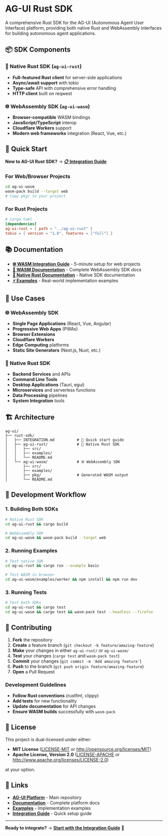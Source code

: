 # AG-UI Rust SDK

A comprehensive Rust SDK for the AG-UI (Autonomous Agent User Interface) platform, providing both native Rust and WebAssembly interfaces for building autonomous agent applications.

## 📦 SDK Components

### 🦀 Native Rust SDK (`ag-ui-rust`)
- **Full-featured Rust client** for server-side applications
- **Async/await support** with tokio
- **Type-safe** API with comprehensive error handling
- **HTTP client** built on reqwest

### 🌐 WebAssembly SDK (`ag-ui-wasm`)
- **Browser-compatible** WASM bindings
- **JavaScript/TypeScript** interop
- **Cloudflare Workers** support
- **Modern web frameworks** integration (React, Vue, etc.)

## 🚀 Quick Start

**New to AG-UI Rust SDK?** → **[📋 Integration Guide](./INTEGRATION.md)**

### For Web/Browser Projects
```bash
cd ag-ui-wasm
wasm-pack build --target web
# Copy pkg/ to your project
```

### For Rust Projects
```toml
# Cargo.toml
[dependencies]
ag-ui-rust = { path = "../ag-ui-rust" }
tokio = { version = "1.0", features = ["full"] }
```

## 📚 Documentation

- **[🌐 WASM Integration Guide](./INTEGRATION.md)** - 5-minute setup for web projects
- **[📖 WASM Documentation](./ag-ui-wasm/README.md)** - Complete WebAssembly SDK docs
- **[🦀 Native Rust Documentation](./ag-ui-rust/README.md)** - Native SDK documentation
- **[⚡ Examples](./ag-ui-wasm/examples/)** - Real-world implementation examples

## 🎯 Use Cases

### 🌐 WebAssembly SDK
- **Single Page Applications** (React, Vue, Angular)
- **Progressive Web Apps** (PWAs)
- **Browser Extensions**
- **Cloudflare Workers**
- **Edge Computing** platforms
- **Static Site Generators** (Next.js, Nuxt, etc.)

### 🦀 Native Rust SDK
- **Backend Services** and APIs
- **Command Line Tools**
- **Desktop Applications** (Tauri, egui)
- **Microservices** and serverless functions
- **Data Processing** pipelines
- **System Integration** tools

## 🏗️ Architecture

```
ag-ui/
├── rust-sdk/
│   ├── INTEGRATION.md          # 🚀 Quick start guide
│   ├── ag-ui-rust/             # 🦀 Native Rust SDK
│   │   ├── src/
│   │   ├── examples/
│   │   └── README.md
│   └── ag-ui-wasm/             # 🌐 WebAssembly SDK
│       ├── src/
│       ├── examples/
│       ├── pkg/                # Generated WASM output
│       └── README.md
```

## 🔄 Development Workflow

### 1. Building Both SDKs
```bash
# Native Rust SDK
cd ag-ui-rust && cargo build

# WebAssembly SDK
cd ag-ui-wasm && wasm-pack build --target web
```

### 2. Running Examples
```bash
# Test native SDK
cd ag-ui-rust && cargo run --example basic

# Test WASM in browser
cd ag-ui-wasm/examples/worker && npm install && npm run dev
```

### 3. Running Tests
```bash
# Test both SDKs
cd ag-ui-rust && cargo test
cd ag-ui-wasm && cargo test && wasm-pack test --headless --firefox
```

## 🤝 Contributing

1. **Fork** the repository
2. **Create** a feature branch (`git checkout -b feature/amazing-feature`)
3. **Make** your changes in either `ag-ui-rust/` or `ag-ui-wasm/`
4. **Test** your changes (`cargo test` and `wasm-pack test`)
5. **Commit** your changes (`git commit -m 'Add amazing feature'`)
6. **Push** to the branch (`git push origin feature/amazing-feature`)
7. **Open** a Pull Request

### Development Guidelines
- **Follow Rust conventions** (rustfmt, clippy)
- **Add tests** for new functionality
- **Update documentation** for API changes
- **Ensure WASM builds** successfully with `wasm-pack`

## 📄 License

This project is dual-licensed under either:

- **MIT License** ([LICENSE-MIT](LICENSE-MIT) or http://opensource.org/licenses/MIT)
- **Apache License, Version 2.0** ([LICENSE-APACHE](LICENSE-APACHE) or http://www.apache.org/licenses/LICENSE-2.0)

at your option.

## 🔗 Links

- **[AG-UI Platform](https://github.com/attackordie/ag-ui)** - Main repository
- **[Documentation](https://docs.ag-ui.com)** - Complete platform docs
- **[Examples](./ag-ui-wasm/examples/)** - Implementation examples
- **[Integration Guide](./INTEGRATION.md)** - Quick setup guide

---

**Ready to integrate?** → **[Start with the Integration Guide](./INTEGRATION.md)** 🚀 